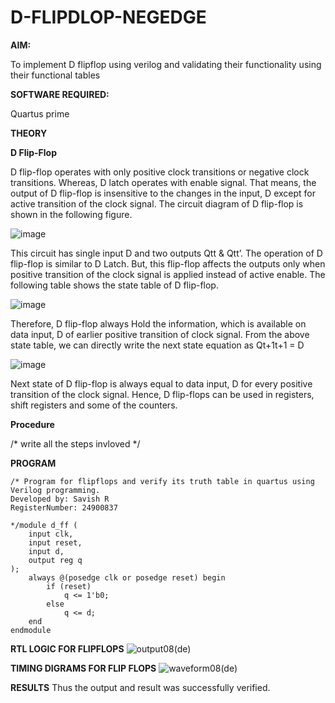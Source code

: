 # D-FLIPDLOP-NEGEDGE

**AIM:**

To implement  D flipflop using verilog and validating their functionality using their functional tables

**SOFTWARE REQUIRED:**

Quartus prime

**THEORY**

**D Flip-Flop**

D flip-flop operates with only positive clock transitions or negative clock transitions. Whereas, D latch operates with enable signal. That means, the output of D flip-flop is insensitive to the changes in the input, D except for active transition of the clock signal. The circuit diagram of D flip-flop is shown in the following figure.

![image](https://github.com/naavaneetha/D-FLIPDLOP-NEGEDGE/assets/154305477/48c81fe8-bc3f-40e7-95e2-519fc155ad51)

This circuit has single input D and two outputs Qtt & Qtt’. The operation of D flip-flop is similar to D Latch. But, this flip-flop affects the outputs only when positive transition of the clock signal is applied instead of active enable. The following table shows the state table of D flip-flop.

![image](https://github.com/naavaneetha/D-FLIPDLOP-NEGEDGE/assets/154305477/e5f3fda7-68ec-4a3a-a0a4-cf6f9cc4ab55)

Therefore, D flip-flop always Hold the information, which is available on data input, D of earlier positive transition of clock signal. From the above state table, we can directly write the next state equation as Qt+1t+1 = D

![image](https://github.com/naavaneetha/D-FLIPDLOP-NEGEDGE/assets/154305477/8592c0d8-2917-4142-91b9-d6c30dd891d2)

Next state of D flip-flop is always equal to data input, D for every positive transition of the clock signal. Hence, D flip-flops can be used in registers, shift registers and some of the counters.

**Procedure**

/* write all the steps invloved */

**PROGRAM**
```
/* Program for flipflops and verify its truth table in quartus using Verilog programming.
Developed by: Savish R
RegisterNumber: 24900837

*/module d_ff (
    input clk,    
    input reset,  
    input d,      
    output reg q  
);
    always @(posedge clk or posedge reset) begin
        if (reset) 
            q <= 1'b0; 
        else 
            q <= d;
    end
endmodule
```

**RTL LOGIC FOR FLIPFLOPS**
![output08(de)](https://github.com/user-attachments/assets/3f719910-a497-4370-8fe7-4bc4f4d170df)


**TIMING DIGRAMS FOR FLIP FLOPS**
![waveform08(de)](https://github.com/user-attachments/assets/4de0f154-924f-405f-8a84-4b669fd5634b)


**RESULTS**
Thus the output and result was successfully verified.
